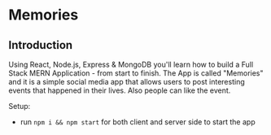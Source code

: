 # Memories


## Introduction

Using React, Node.js, Express & MongoDB you'll learn how to build a Full Stack MERN Application - from start to finish. The App is called "Memories" and it is a simple social media app that allows users to post interesting events that happened in their lives. Also people can like the event.

Setup:
- run ```npm i && npm start``` for both client and server side to start the app

